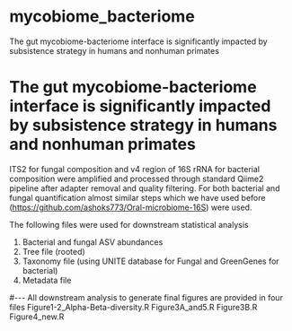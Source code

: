 # mycobiome_bacteriome
The gut mycobiome-bacteriome interface is significantly impacted by subsistence strategy in humans and nonhuman primates

# The gut mycobiome-bacteriome interface is significantly impacted by subsistence strategy in humans and nonhuman primates

ITS2 for fungal composition and v4 region of 16S rRNA for bacterial composition were amplified and processed through standard Qiime2 pipeline after adapter removal and quality filtering. For both bacterial and fungal quantification almost similar steps which we have used before (https://github.com/ashoks773/Oral-microbiome-16S) were used.

The following files were used for downstream statistical analysis
1. Bacterial and fungal ASV abundances
2. Tree file (rooted)
3. Taxonomy file (using UNITE database for Fungal and GreenGenes for bacterial)
4. Metadata file

#--- All downstream analysis to generate final figures are provided in four files
Figure1-2_Alpha-Beta-diversity.R
Figure3A_and5.R
Figure3B.R
Figure4_new.R
